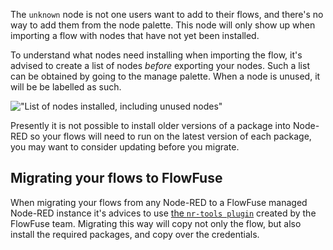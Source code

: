 The `unknown` node is not one users want to add to their flows, and there's no
way to add them from the node palette. This node will only show up when importing
a flow with nodes that have not yet been installed.

To understand what nodes need installing when importing the flow, it's advised
to create a list of nodes _before_ exporting your nodes. Such a list can be obtained
by going to the manage palette. When a node is unused, it will be be labelled as
such.

!["List of nodes installed, including unused nodes"](./images/list-nodes-unused.png)

Presently it is not possible to install older versions of a package into Node-RED so your flows will need to run on the latest version of each package, you may want to consider updating before you migrate.

## Migrating your flows to FlowFuse

When migrating your flows from any Node-RED to a FlowFuse managed Node-RED instance
it's advices to use [the `nr-tools plugin`](/docs/user/migration) created by the FlowFuse team. Migrating this way will copy not only the flow, but also install
the required packages, and copy over the credentials.